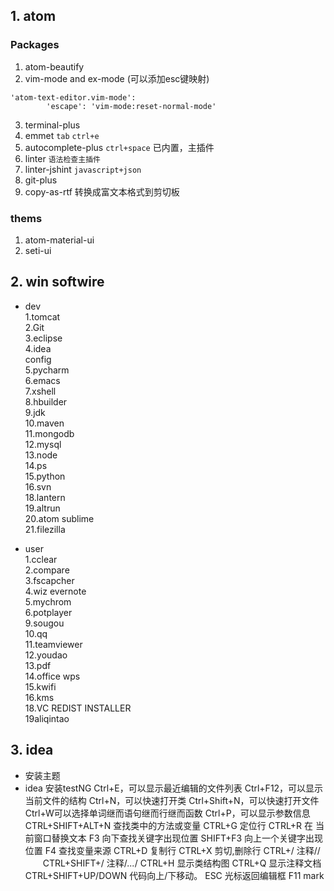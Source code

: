 ## 1. atom
### Packages

1. atom-beautify
2. vim-mode and ex-mode (可以添加esc键映射)  
```
'atom-text-editor.vim-mode':
        'escape': 'vim-mode:reset-normal-mode'
```
3. terminal-plus
4. emmet  `tab` `ctrl+e`
5. autocomplete-plus `ctrl+space` 已内置，主插件
6. linter `语法检查主插件`
7. linter-jshint `javascript+json`
8. git-plus
9. copy-as-rtf 转换成富文本格式到剪切板

### thems
1. atom-material-ui
2. seti-ui

## 2. win softwire
* dev  
    1.tomcat  
    2.Git  
    3.eclipse  
    4.idea  
        config  
    5.pycharm  
    6.emacs  
    7.xshell  
    8.hbuilder  
    9.jdk  
    10.maven  
    11.mongodb  
    12.mysql  
    13.node  
    14.ps   
    15.python  
    16.svn  
    18.lantern  
    19.altrun  
    20.atom sublime  
    21.filezilla  

* user  
    1.cclear  
    2.compare  
    3.fscapcher  
    4.wiz evernote  
    5.mychrom  
    6.potplayer  
    9.sougou  
    10.qq  
    11.teamviewer  
    12.youdao  
    13.pdf  
    14.office wps  
    15.kwifi  
    16.kms  
    18.VC REDIST INSTALLER  
    19aliqintao

## 3. idea

* 安装主题
* idea 安装testNG
Ctrl+E，可以显示最近编辑的文件列表
Ctrl+F12，可以显示当前文件的结构
Ctrl+N，可以快速打开类
Ctrl+Shift+N，可以快速打开文件
Ctrl+W可以选择单词继而语句继而行继而函数
Ctrl+P，可以显示参数信息
CTRL+SHIFT+ALT+N 查找类中的方法或变量
CTRL+G 定位行
CTRL+R 在 当前窗口替换文本
F3 向下查找关键字出现位置
SHIFT+F3 向上一个关键字出现位置
F4 查找变量来源
CTRL+D 复制行
CTRL+X 剪切,删除行
CTRL+/ 注释//
　　CTRL+SHIFT+/ 注释/*...*/
CTRL+H 显示类结构图
CTRL+Q 显示注释文档
CTRL+SHIFT+UP/DOWN 代码向上/下移动。
ESC 光标返回编辑框
F11 mark
